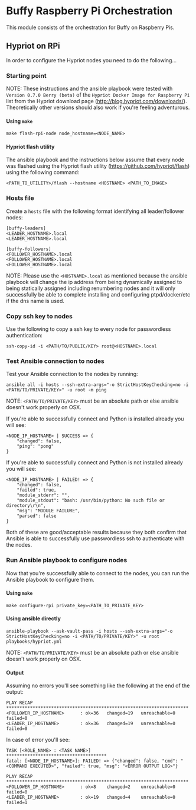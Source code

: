 # Buffy Raspberry Pi Orchestration

This module consists of the orchestration for Buffy on Raspberry Pis.

## Hypriot on RPi

In order to configure the Hypriot nodes you need to do the following...

### Starting point

NOTE: These instructions and the ansible playbook were tested with 
`Version 0.7.0 Berry (beta)` of the `Hypriot Docker Image for Raspberry Pi` list
from the Hypriot download page (http://blog.hypriot.com/downloads/).
Theoretically other versions should also work if you're feeling adventurous.

#### Using `make`

```
make flash-rpi-node node_hostname=<NODE_NAME>
```

#### Hypriot flash utility

The ansible playbook and the instructions below assume that every node was
flashed using the Hypriot flash utility (https://github.com/hypriot/flash) using
the following command:

```
<PATH_TO_UTILITY>/flash --hostname <HOSTNAME> <PATH_TO_IMAGE>
```

### Hosts file

Create a `hosts` file with the following format identifying all leader/follower
nodes:

```
[buffy-leaders]
<LEADER_HOSTNAME>.local
<LEADER_HOSTNAME>.local

[buffy-followers]
<FOLLOWER_HOSTNAME>.local
<FOLLOWER_HOSTNAME>.local
<FOLLOWER_HOSTNAME>.local

```

NOTE: Please use the `<HOSTNAME>.local` as mentioned because the ansible
playbook will change the ip address from being dynamically assigned to being
statically assigned including renumbering nodes and it will only successfully be
able to complete installing and configuring ptpd/docker/etc if the dns name is
used.

### Copy ssh key to nodes

Use the following to copy a ssh key to every node for passwordless
authentication:

`ssh-copy-id -i <PATH/TO/PUBLIC/KEY> root@<HOSTNAME>.local`

### Test Ansible connection to nodes

Test your Ansible connection to the nodes by running:

`ansible all -i hosts --ssh-extra-args="-o StrictHostKeyChecking=no -i <PATH/TO/PRIVATE/KEY>" -u root -m ping`

NOTE: `<PATH/TO/PRIVATE/KEY>` must be an absolute path or else ansible doesn't
work properly on OSX.

If you're able to successfully connect and Python is installed already you will
see:

```
<NODE_IP_HOSTNAME> | SUCCESS => {
    "changed": false, 
    "ping": "pong"
}
```

If you're able to successfully connect and Python is not installed already you
will see:

```
<NODE_IP_HOSTNAME> | FAILED! => {
    "changed": false, 
    "failed": true, 
    "module_stderr": "", 
    "module_stdout": "bash: /usr/bin/python: No such file or directory\r\n", 
    "msg": "MODULE FAILURE", 
    "parsed": false
}
```

Both of these are good/acceptable results because they both confirm that Ansible
is able to successfully use passwordless ssh to authenticate with the nodes.

### Run Ansible playbook to configure nodes

Now that you're successfully able to connect to the nodes, you can run the
Ansible playbook to configure them.

#### Using `make`

```
make configure-rpi private_key=<PATH_TO_PRIVATE_KEY>
```

#### Using ansible directly

`ansible-playbook --ask-vault-pass -i hosts --ssh-extra-args="-o StrictHostKeyChecking=no -i <PATH/TO/PRIVATE/KEY>" -u root playbooks/hypriot.yml`

NOTE: `<PATH/TO/PRIVATE/KEY>` must be an absolute path or else ansible doesn't
work properly on OSX.

#### Output

Assuming no errors you'll see something like the following at the end of the
output:

```
PLAY RECAP *********************************************************************
<FOLLOWER_IP_HOSTNAME>      : ok=36   changed=19   unreachable=0    failed=0   
<LEADER_IP_HOSTNAME>        : ok=36   changed=19   unreachable=0    failed=0   
```

In case of error you'll see:

```
TASK [<ROLE_NAME> : <TASK NAME>] **************************************
fatal: [<NODE_IP_HOSTNAME>]: FAILED! => {"changed": false, "cmd": "<COMMAND EXECUTED>", "failed": true, "msg": "<ERROR OUTPUT LOG>"}

PLAY RECAP *********************************************************************
<FOLLOWER_IP_HOSTNAME>      : ok=8    changed=2    unreachable=0    failed=0   
<LEADER_IP_HOSTNAME>        : ok=19   changed=4    unreachable=0    failed=1   
```

